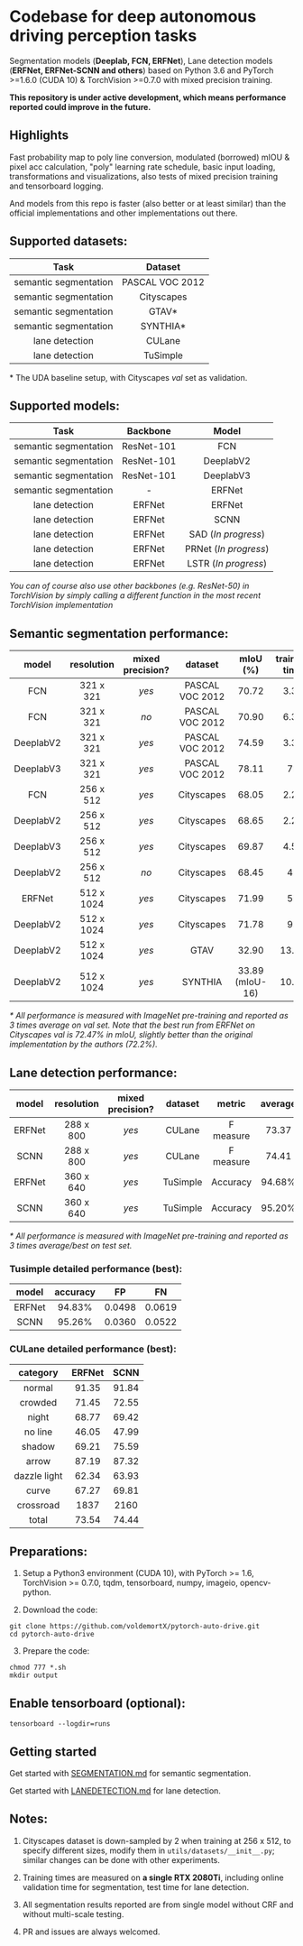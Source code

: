 # Codebase for deep autonomous driving perception tasks

Segmentation models (**Deeplab, FCN, ERFNet**), Lane detection models (**ERFNet, ERFNet-SCNN and others**) based on Python 3.6 and PyTorch >=1.6.0 (CUDA 10) & TorchVision >=0.7.0 with mixed precision training.

**This repository is under active development, which means performance reported could improve in the future.**

## Highlights

Fast probability map to poly line conversion, modulated (borrowed) mIOU & pixel acc calculation, "poly" learning rate schedule, basic input loading, transformations and visualizations, also tests of mixed precision training and tensorboard logging.

And models from this repo is faster (also better or at least similar) than the official implementations and other implementations out there.

## Supported datasets: 

| Task | Dataset |
| :---: | :---: |
| semantic segmentation | PASCAL VOC 2012 |
| semantic segmentation | Cityscapes |
| semantic segmentation | GTAV* |
| semantic segmentation | SYNTHIA* |
| lane detection | CULane |
| lane detection | TuSimple |

\* The UDA baseline setup, with Cityscapes *val* set as validation.

## Supported models:

| Task | Backbone | Model |
| :---: | :---: | :---: |
| semantic segmentation | ResNet-101 | FCN |
| semantic segmentation | ResNet-101 | DeeplabV2 |
| semantic segmentation | ResNet-101 | DeeplabV3 |
| semantic segmentation | - | ERFNet |
| lane detection | ERFNet | ERFNet |
| lane detection | ERFNet | SCNN |
| lane detection | ERFNet | SAD (*In progress*) |
| lane detection | ERFNet | PRNet (*In progress*) |
| lane detection | ERFNet | LSTR (*In progress*) |

*You can of course also use other backbones (e.g. ResNet-50) in TorchVision by simply calling a different function in the most recent TorchVision implementation*

## Semantic segmentation performance:

| model | resolution | mixed precision? | dataset | mIoU (%) | training time |
| :---: | :---: | :---: | :---: | :---: | :---: |
| FCN | 321 x 321 | *yes* | PASCAL VOC 2012 | 70.72 | 3.3h |
| FCN | 321 x 321 | *no* | PASCAL VOC 2012 | 70.90 | 6.3h |
| DeeplabV2 | 321 x 321 | *yes* | PASCAL VOC 2012 | 74.59 | 3.3h |
| DeeplabV3 | 321 x 321 | *yes* | PASCAL VOC 2012 | 78.11 | 7h |
| FCN | 256 x 512 | *yes* | Cityscapes | 68.05 | 2.2h |
| DeeplabV2 | 256 x 512 | *yes* | Cityscapes | 68.65 | 2.2h |
| DeeplabV3 | 256 x 512 | *yes* | Cityscapes | 69.87 | 4.5h |
| DeeplabV2 | 256 x 512 | *no* | Cityscapes | 68.45 | 4h |
| ERFNet| 512 x 1024 | *yes* | Cityscapes | 71.99 | 5h |
| DeeplabV2 | 512 x 1024 | *yes* | Cityscapes | 71.78 | 9h |
| DeeplabV2 | 512 x 1024 | *yes* | GTAV | 32.90 | 13.8h |
| DeeplabV2 | 512 x 1024 | *yes* | SYNTHIA | 33.89 (mIoU-16) | 10.4h |

*\* All performance is measured with ImageNet pre-training and reported as 3 times average on val set. Note that the best run from ERFNet on Cityscapes val is 72.47% in mIoU, slightly better than the original implementation by the authors (72.2%).*

## Lane detection performance:

| model | resolution | mixed precision? | dataset | metric | average | best | training time |
| :---: | :---: | :---: | :---: | :---: | :---: | :---: | :---: |
| ERFNet | 288 x 800 | *yes* | CULane | F measure | 73.37 | 73.54 | 6h |
| SCNN | 288 x 800 | *yes* | CULane | F measure | 74.41 | 74.44 | 11.3h |
| ERFNet | 360 x 640 | *yes* | TuSimple | Accuracy | 94.68% | 94.83% | 0.2h |
| SCNN | 360 x 640 | *yes* | TuSimple | Accuracy | 95.20% | 95.26% | 0.4h |

*\* All performance is measured with ImageNet pre-training and reported as 3 times average/best on test set.*

### Tusimple detailed performance (best):

| model | accuracy | FP | FN |
| :---: | :---: | :---: | :---: |
| ERFNet | 94.83% | 0.0498 | 0.0619 |
| SCNN | 95.26% | 0.0360 | 0.0522 |

### CULane detailed performance (best):

| category | ERFNet | SCNN |
| :---: | :---: | :---: |
| normal | 91.35 | 91.84 |
| crowded | 71.45 | 72.55 |
| night | 68.77 | 69.42 |
| no line | 46.05 | 47.99 |
| shadow | 69.21 | 75.59 |
| arrow | 87.19 | 87.32 |
| dazzle light | 62.34 | 63.93 |
| curve | 67.27 | 69.81 |
| crossroad | 1837 | 2160 |
| total | 73.54 | 74.44 |

## Preparations:

1. Setup a Python3 environment (CUDA 10), with PyTorch >= 1.6, TorchVision >= 0.7.0, tqdm, tensorboard, numpy, imageio, opencv-python.

2. Download the code:
   
```
git clone https://github.com/voldemortX/pytorch-auto-drive.git
cd pytorch-auto-drive
```

3. Prepare the code:

```
chmod 777 *.sh
mkdir output
```

## Enable tensorboard (optional):

```
tensorboard --logdir=runs
```

## Getting started

Get started with [SEGMENTATION.md](SEGMENTATION.md) for semantic segmentation.

Get started with [LANEDETECTION.md](LANEDETECTION.md) for lane detection.

## Notes:

1. Cityscapes dataset is down-sampled by 2 when training at 256 x 512, to specify different sizes, modify them in `utils/datasets/__init__.py`; similar changes can be done with other experiments.

2. Training times are measured on **a single RTX 2080Ti**, including online validation time for segmentation, test time for lane detection.

3. All segmentation results reported are from single model without CRF and without multi-scale testing.

4. PR and issues are always welcomed.

